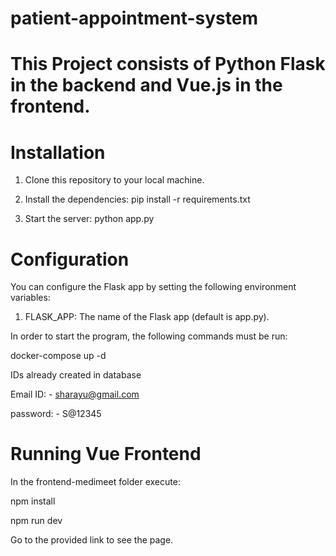 # patient-appointment-system

# This Project consists of Python Flask in the backend and Vue.js in the frontend.

# Installation

1. Clone this repository to your local machine.

2. Install the dependencies: pip install -r requirements.txt

3. Start the server: python app.py




# Configuration

You can configure the Flask app by setting the following environment variables:

1. FLASK_APP: The name of the Flask app (default is app.py).



In order to start the program, the following commands must be run:

docker-compose up -d



IDs already created in database

Email ID: - sharayu@gmail.com

password: - S@12345


# Running Vue Frontend

In the frontend-medimeet folder execute:

npm install

npm run dev

Go to the provided link to see the page.
